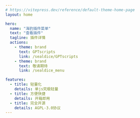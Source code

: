 ```yaml
---
# https://vitepress.dev/reference/default-theme-home-page
layout: home

hero:
  name: "海豹插件菜单"
  text: "查看插件"
  tagline: 插件详情
  actions:
    - theme: brand
      text: GPTscripts
      link: /sealdice/GPTscripts
    - theme: brand
      text: 敬请期待
      link: /sealdice_menu

features:
  - title: 轻量化
    details: 单js究极轻量
  - title: 方便快捷
    details: 开箱即用
  - title: 完全开源
    details: AGPL-3.0协议
---
```


